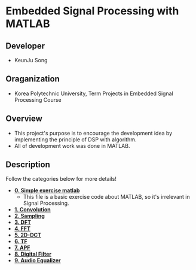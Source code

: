 # **Embedded Signal Processing with MATLAB**
## **Developer**
* KeunJu Song
## **Oraganization**
* Korea Polytechnic University, Term Projects in Embedded Signal Processing Course
## **Overview**
* This project's purpose is to encourage the development idea by implementing the principle of DSP with algorithm.
* All of development work was done in MATLAB.
## **Description**
Follow the categories below for more details!
* **[0. Simple exercise matlab](https://github.com/KeunJuSong/Embedded-Signal-Processing-with-MATLAB/tree/master/ESP_Lab0_simple_exercise_matlab)**
  * This file is a basic exercise code about MATLAB, so it's irrelevant in Signal Processing.
* **[1. Convolution](https://github.com/KeunJuSong/Embedded-Signal-Processing-with-MATLAB/tree/master/ESP_Lab1_convolution)**
* **[2. Sampling](https://github.com/KeunJuSong/Embedded-Signal-Processing-with-MATLAB/tree/master/ESP_Lab2_Sampling)**
* **[3. DFT](https://github.com/KeunJuSong/Embedded-Signal-Processing-with-MATLAB/tree/master/ESP_Lab3_DFT)**
* **[4. FFT](https://github.com/KeunJuSong/Embedded-Signal-Processing-with-MATLAB/tree/master/ESP_Lab4_FFT)**
* **[5. 2D-DCT](https://github.com/KeunJuSong/Embedded-Signal-Processing-with-MATLAB/tree/master/ESP_Lab5_2%EC%B0%A8%EC%9B%90DCT)**
* **[6. TF](https://github.com/KeunJuSong/Embedded-Signal-Processing-with-MATLAB/tree/master/ESP_Lab6_TF(Transfer%20Function))**
* **[7. APF](https://github.com/KeunJuSong/Embedded-Signal-Processing-with-MATLAB/tree/master/ESP_Lab7_APF(Analog%20Prototype%20Filter))**
* **[8. Digital Filter](https://github.com/KeunJuSong/Embedded-Signal-Processing-with-MATLAB/tree/master/ESP_Lab8_Digital%20Filter)**
* **[9. Audio Equalizer](https://github.com/KeunJuSong/Embedded-Signal-Processing-with-MATLAB/tree/master/ESP_Lab9_Aduio_Equalizer)**
